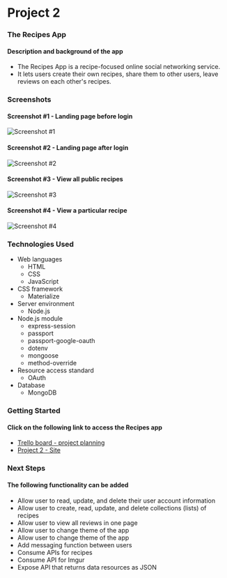 # Project 2

### The Recipes App
#### Description and background of the app
* The Recipes App is a recipe-focused online social networking service.
* It lets users create their own recipes, share them to other users, leave reviews on each other's recipes.

### Screenshots
#### Screenshot #1 - Landing page before login
![Screenshot #1]()

#### Screenshot #2 - Landing page after login
![Screenshot #2]()

#### Screenshot #3 - View all public recipes
![Screenshot #3]()

#### Screenshot #4 - View a particular recipe
![Screenshot #4]()

### Technologies Used
* Web languages
    * HTML
    * CSS
    * JavaScript
* CSS framework
    * Materialize
* Server environment
    * Node.js
* Node.js module
    * express-session
    * passport
    * passport-google-oauth
    * dotenv
    * mongoose
    * method-override
* Resource access standard
    * OAuth
* Database
    * MongoDB

### Getting Started
#### Click on the following link to access the Recipes app
* [Trello board - project planning](https://trello.com/b/yHaz8yTe/sei56-project-2-planning)
* [Project 2 - Site](https://project-2-recipes-production.up.railway.app/)

### Next Steps
#### The following functionality can be added 
* Allow user to read, update, and delete their user account information
* Allow user to create, read, update, and delete collections (lists) of recipes
* Allow user to view all reviews in one page
* Allow user to change theme of the app
* Allow user to change theme of the app
* Add messaging function between users
* Consume APIs for recipes
* Consume API for Imgur
* Expose API that returns data resources as JSON





